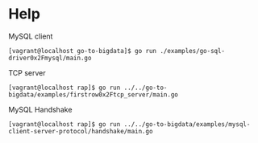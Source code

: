 # Help

MySQL client
```
[vagrant@localhost go-to-bigdata]$ go run ./examples/go-sql-driver0x2Fmysql/main.go
```

TCP server
```
[vagrant@localhost rap]$ go run ../../go-to-bigdata/examples/firstrow0x2Ftcp_server/main.go
```


MySQL Handshake
```
[vagrant@localhost rap]$ go run ../../go-to-bigdata/examples/mysql-client-server-protocol/handshake/main.go
```
